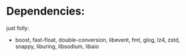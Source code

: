 Dependencies:
==============

just folly:
- boost, fast-float, double-conversion, libevent, fmt, glog, lz4, zstd, snappy, liburing, libsodium, libaio


